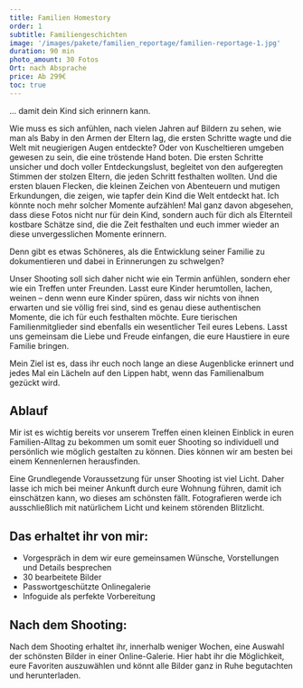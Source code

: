 ```yaml
---
title: Familien Homestory
order: 1
subtitle: Familiengeschichten
image: '/images/pakete/familien_reportage/familien-reportage-1.jpg'
duration: 90 min
photo_amount: 30 Fotos
Ort: nach Absprache 
price: Ab 299€
toc: true
--- 
```


... damit dein Kind sich erinnern kann. 

Wie muss es sich anfühlen, nach vielen Jahren auf Bildern zu sehen, wie man als Baby in den Armen der Eltern lag, die ersten Schritte wagte und die Welt mit neugierigen Augen entdeckte? Oder von Kuscheltieren umgeben gewesen zu sein, die eine tröstende Hand boten. Die ersten Schritte unsicher und doch voller Entdeckungslust, begleitet von den aufgeregten Stimmen der stolzen Eltern, die jeden Schritt festhalten wollten. Und die ersten blauen Flecken, die kleinen Zeichen von Abenteuern und mutigen Erkundungen, die zeigen, wie tapfer dein Kind die Welt entdeckt hat. 
Ich könnte noch mehr solcher Momente aufzählen! Mal ganz davon abgesehen, dass diese Fotos nicht nur für dein Kind, sondern auch für dich als Elternteil kostbare Schätze sind, die die Zeit festhalten und euch immer wieder an diese unvergesslichen Momente erinnern. 

Denn gibt es etwas Schöneres, als die Entwicklung seiner Familie zu dokumentieren und dabei in Erinnerungen zu schwelgen? 

Unser Shooting soll sich daher nicht wie ein Termin anfühlen, sondern eher wie ein Treffen unter Freunden. Lasst eure Kinder herumtollen, lachen, weinen – denn wenn eure Kinder spüren, dass wir nichts von ihnen erwarten und sie völlig frei sind, sind es genau diese authentischen Momente, die ich für euch festhalten möchte. 
Eure tierischen Familienmitglieder sind ebenfalls ein wesentlicher Teil eures Lebens. Lasst uns gemeinsam die Liebe und Freude einfangen, die eure Haustiere in eure Familie bringen. 

Mein Ziel ist es, dass ihr euch noch lange an diese Augenblicke erinnert und jedes Mal ein Lächeln auf den Lippen habt, wenn das Familienalbum gezückt wird.






## Ablauf


Mir ist es wichtig bereits vor unserem Treffen einen kleinen Einblick in euren Familien-Alltag zu bekommen um somit euer Shooting so individuell und persönlich wie möglich gestalten zu können. Dies können wir am besten bei einem Kennenlernen herausfinden. 

Eine Grundlegende Voraussetzung für unser Shooting ist viel Licht. Daher lasse ich mich bei meiner Ankunft durch eure Wohnung führen, damit ich einschätzen kann, wo dieses am schönsten fällt. 
Fotografieren werde ich ausschließlich mit natürlichem Licht und keinem störenden Blitzlicht. 

## Das erhaltet ihr von mir: 

- Vorgespräch in dem wir eure gemeinsamen Wünsche, Vorstellungen und Details besprechen
- 30 bearbeitete Bilder
- Passwortgeschützte Onlinegalerie  
- Infoguide als perfekte Vorbereitung


## Nach dem Shooting: 

Nach dem Shooting erhaltet ihr, innerhalb weniger Wochen, eine Auswahl der schönsten Bilder in einer Online-Galerie. Hier habt ihr die Möglichkeit, eure Favoriten auszuwählen und könnt alle Bilder ganz in Ruhe begutachten und herunterladen. 
